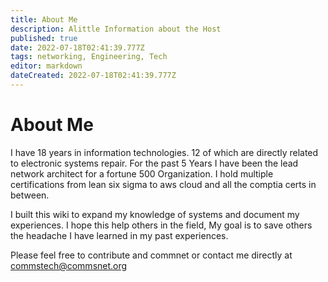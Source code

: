 ```yaml
---
title: About Me
description: Alittle Information about the Host
published: true
date: 2022-07-18T02:41:39.777Z
tags: networking, Engineering, Tech
editor: markdown
dateCreated: 2022-07-18T02:41:39.777Z
---
```

# About Me
I have 18 years in information technologies. 12 of which are directly related to electronic systems repair. For the past 5 Years I have been the lead network architect for a fortune 500 Organization. I hold multiple certifications from lean six sigma to aws cloud and all the comptia certs in between. 

I built this wiki to expand my knowledge of systems and document my experiences. I hope this help others in the field, My goal is to save others the headache I have learned in my past experiences. 

Please feel free to contribute and commnet or contact me directly at commstech@commsnet.org